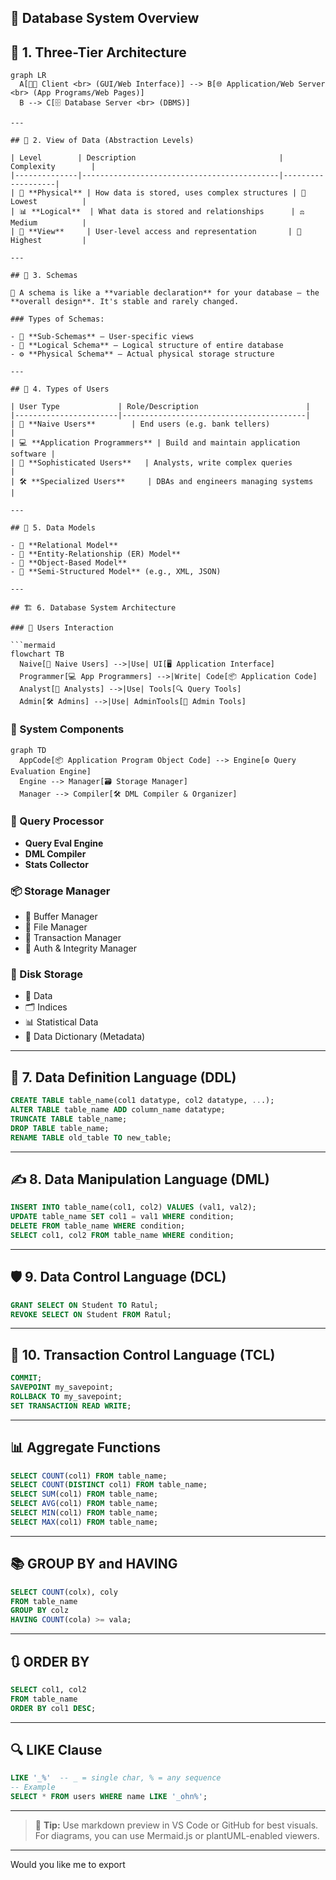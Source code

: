 ## 🎨 Database System Overview

## 🧱 1. Three-Tier Architecture

```mermaid
graph LR
  A[👨‍💻 Client <br> (GUI/Web Interface)] --> B[🌐 Application/Web Server <br> (App Programs/Web Pages)]
  B --> C[🗄️ Database Server <br> (DBMS)]

---

## 🧩 2. View of Data (Abstraction Levels)

| Level        | Description                                | Complexity        |
|--------------|--------------------------------------------|-------------------|
| 🔧 **Physical** | How data is stored, uses complex structures | 🔽 Lowest          |
| 📊 **Logical**  | What data is stored and relationships      | ⚖️ Medium          |
| 👀 **View**     | User-level access and representation       | 🔼 Highest         |

---

## 🧬 3. Schemas

📌 A schema is like a **variable declaration** for your database — the **overall design**. It's stable and rarely changed.

### Types of Schemas:

- 🔹 **Sub-Schemas** — User-specific views
- 🔸 **Logical Schema** — Logical structure of entire database
- ⚙️ **Physical Schema** — Actual physical storage structure

---

## 👥 4. Types of Users

| User Type             | Role/Description                        |
|-----------------------|-----------------------------------------|
| 🙋 **Naive Users**        | End users (e.g. bank tellers)             |
| 💻 **Application Programmers** | Build and maintain application software |
| 🧠 **Sophisticated Users**   | Analysts, write complex queries         |
| 🛠️ **Specialized Users**     | DBAs and engineers managing systems     |

---

## 🧾 5. Data Models

- 📘 **Relational Model**
- 📙 **Entity-Relationship (ER) Model**
- 📗 **Object-Based Model**
- 📕 **Semi-Structured Model** (e.g., XML, JSON)

---

## 🏗️ 6. Database System Architecture

### 👥 Users Interaction

```mermaid
flowchart TB
  Naive[🙋 Naive Users] -->|Use| UI[🖥️ Application Interface]
  Programmer[💻 App Programmers] -->|Write| Code[📦 Application Code]
  Analyst[🧠 Analysts] -->|Use| Tools[🔍 Query Tools]
  Admin[🛠️ Admins] -->|Use| AdminTools[🧰 Admin Tools]
```

### 🔧 System Components

```mermaid
graph TD
  AppCode[📦 Application Program Object Code] --> Engine[⚙️ Query Evaluation Engine]
  Engine --> Manager[🗃️ Storage Manager]
  Manager --> Compiler[🛠️ DML Compiler & Organizer]
```

### 🧠 Query Processor

- **Query Eval Engine**
- **DML Compiler**
- **Stats Collector**

### 📦 Storage Manager

- 🧮 Buffer Manager  
- 📂 File Manager  
- 🔄 Transaction Manager  
- 🔐 Auth & Integrity Manager

### 💾 Disk Storage

- 📑 Data  
- 🗂️ Indices  
- 📊 Statistical Data  
- 📘 Data Dictionary (Metadata)

---

## 🧱 7. Data Definition Language (DDL)

```sql
CREATE TABLE table_name(col1 datatype, col2 datatype, ...);
ALTER TABLE table_name ADD column_name datatype;
TRUNCATE TABLE table_name;
DROP TABLE table_name;
RENAME TABLE old_table TO new_table;
```

---

## ✍️ 8. Data Manipulation Language (DML)

```sql
INSERT INTO table_name(col1, col2) VALUES (val1, val2);
UPDATE table_name SET col1 = val1 WHERE condition;
DELETE FROM table_name WHERE condition;
SELECT col1, col2 FROM table_name WHERE condition;
```

---

## 🛡️ 9. Data Control Language (DCL)

```sql
GRANT SELECT ON Student TO Ratul;
REVOKE SELECT ON Student FROM Ratul;
```

---

## 🔄 10. Transaction Control Language (TCL)

```sql
COMMIT;
SAVEPOINT my_savepoint;
ROLLBACK TO my_savepoint;
SET TRANSACTION READ WRITE;
```

---

## 📊 Aggregate Functions

```sql
SELECT COUNT(col1) FROM table_name;
SELECT COUNT(DISTINCT col1) FROM table_name;
SELECT SUM(col1) FROM table_name;
SELECT AVG(col1) FROM table_name;
SELECT MIN(col1) FROM table_name;
SELECT MAX(col1) FROM table_name;
```

---

## 📚 GROUP BY and HAVING

```sql
SELECT COUNT(colx), coly
FROM table_name
GROUP BY colz
HAVING COUNT(cola) >= vala;
```

---

## 🔃 ORDER BY

```sql
SELECT col1, col2
FROM table_name
ORDER BY col1 DESC;
```

---

## 🔍 LIKE Clause

```sql
LIKE '_%'  -- _ = single char, % = any sequence
-- Example
SELECT * FROM users WHERE name LIKE '_ohn%';
```

---

> 📌 **Tip:** Use markdown preview in VS Code or GitHub for best visuals. For diagrams, you can use Mermaid.js or plantUML-enabled viewers.

---

Would you like me to export 